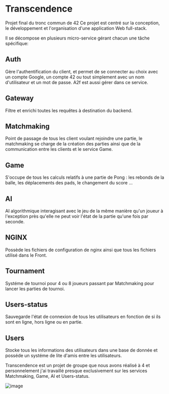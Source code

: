 # Transcendence

Projet final du tronc commun de 42
Ce projet est centré sur la conception, le développement et l'organisation d'une application Web full-stack.

Il se décompose en plusieurs micro-service gérant chacun une tâche spécifique:

## Auth

Gère l'authentification du client, et permet de se connecter au choix avec un compte Google, un compte 42 ou tout simplement avec un nom d'utilisateur et un mot de passe.
A2f est aussi gérer dans ce service.

## Gateway

Filtre et enrichi toutes les requêtes à destination du backend.

## Matchmaking

Point de passage de tous les client voulant rejoindre une partie, le matchmaking se charge de la création des parties ainsi que de la communication entre les clients et le service Game.

## Game 

S'occupe de tous les calculs relatifs à une partie de Pong : les rebonds de la balle, les déplacements des pads, le changement du score ...

## AI

AI algorithmique interagisant avec le jeu de la même manière qu'un joueur à l'exception près qu'elle ne peut voir l'état de la partie qu'une fois par seconde.

## NGINX

Possède les fichiers de configuration de nginx ainsi que tous les fichiers utilisé dans le Front.

## Tournament 

Systéme de tournoi pour 4 ou 8 joueurs passant par Matchmaking pour lancer les parties de tournoi.

## Users-status

Sauvegarde l'état de connexion de tous les utilisateurs en fonction de si ils sont en ligne, hors ligne ou en partie.

## Users

Stocke tous les informations des utilisateurs dans une base de donnée et posséde un systéme de lite d'amis entre les utilisateurs.



Transcendence est un projet de groupe que nous avons réalisé à 4 et personnelement j'ai travaillé presque exclusivement sur les services Matchmaking, Game, AI et Users-status.

![image](https://github.com/user-attachments/assets/af276d2f-eec8-490c-8d95-5e4bd404720d)
